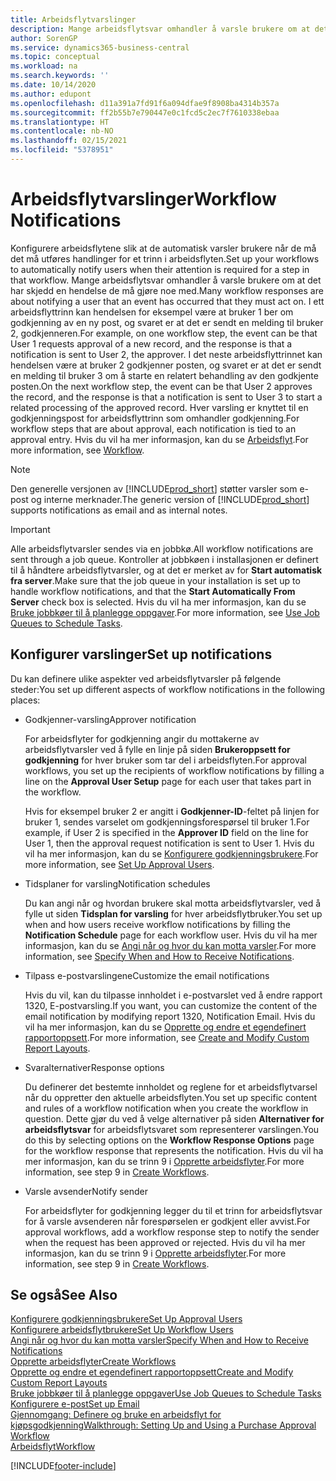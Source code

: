 ```yaml
---
title: Arbeidsflytvarslinger
description: Mange arbeidsflytsvar omhandler å varsle brukere om at det har skjedd en hendelse de må gjøre noe med. I ett arbeidsflyttrinn kan hendelsen for eksempel være at bruker 1 ber om godkjenning av en ny post, og svaret er at det er sendt en melding til bruker 2, godkjenneren. I det neste arbeidsflyttrinnet kan hendelsen være at bruker 2 godkjenner posten, og svaret er at det er sendt en melding til bruker 3 om å starte en relatert behandling av den godkjente posten. Hver varsling er knyttet til en godkjenningspost for arbeidsflyttrinn som omhandler godkjenning.
author: SorenGP
ms.service: dynamics365-business-central
ms.topic: conceptual
ms.workload: na
ms.search.keywords: ''
ms.date: 10/14/2020
ms.author: edupont
ms.openlocfilehash: d11a391a7fd91f6a094dfae9f8908ba4314b357a
ms.sourcegitcommit: ff2b55b7e790447e0c1fcd5c2ec7f7610338ebaa
ms.translationtype: HT
ms.contentlocale: nb-NO
ms.lasthandoff: 02/15/2021
ms.locfileid: "5378951"
---
```

# <a name="workflow-notifications"></a><span data-ttu-id="37a8b-106">Arbeidsflytvarslinger</span><span class="sxs-lookup"><span data-stu-id="37a8b-106">Workflow Notifications</span></span>

<span data-ttu-id="37a8b-107">Konfigurere arbeidsflytene slik at de automatisk varsler brukere når de må det må utføres handlinger for et trinn i arbeidsflyten.</span><span class="sxs-lookup"><span data-stu-id="37a8b-107">Set up your workflows to automatically notify users when their attention is required for a step in that workflow.</span></span> <span data-ttu-id="37a8b-108">Mange arbeidsflytsvar omhandler å varsle brukere om at det har skjedd en hendelse de må gjøre noe med.</span><span class="sxs-lookup"><span data-stu-id="37a8b-108">Many workflow responses are about notifying a user that an event has occurred that they must act on.</span></span> <span data-ttu-id="37a8b-109">I ett arbeidsflyttrinn kan hendelsen for eksempel være at bruker 1 ber om godkjenning av en ny post, og svaret er at det er sendt en melding til bruker 2, godkjenneren.</span><span class="sxs-lookup"><span data-stu-id="37a8b-109">For example, on one workflow step, the event can be that User 1 requests approval of a new record, and the response is that a notification is sent to User 2, the approver.</span></span> <span data-ttu-id="37a8b-110">I det neste arbeidsflyttrinnet kan hendelsen være at bruker 2 godkjenner posten, og svaret er at det er sendt en melding til bruker 3 om å starte en relatert behandling av den godkjente posten.</span><span class="sxs-lookup"><span data-stu-id="37a8b-110">On the next workflow step, the event can be that User 2 approves the record, and the response is that a notification is sent to User 3 to start a related processing of the approved record.</span></span> <span data-ttu-id="37a8b-111">Hver varsling er knyttet til en godkjenningspost for arbeidsflyttrinn som omhandler godkjenning.</span><span class="sxs-lookup"><span data-stu-id="37a8b-111">For workflow steps that are about approval, each notification is tied to an approval entry.</span></span> <span data-ttu-id="37a8b-112">Hvis du vil ha mer informasjon, kan du se [Arbeidsflyt](across-workflow.md).</span><span class="sxs-lookup"><span data-stu-id="37a8b-112">For more information, see [Workflow](across-workflow.md).</span></span>  

> [!NOTE]  
> <span data-ttu-id="37a8b-113">Den generelle versjonen av [!INCLUDE[prod_short](includes/prod_short.md)] støtter varsler som e-post og interne merknader.</span><span class="sxs-lookup"><span data-stu-id="37a8b-113">The generic version of [!INCLUDE[prod_short](includes/prod_short.md)] supports notifications as email and as internal notes.</span></span>  

> [!IMPORTANT]  
> <span data-ttu-id="37a8b-114">Alle arbeidsflytvarsler sendes via en jobbkø.</span><span class="sxs-lookup"><span data-stu-id="37a8b-114">All workflow notifications are sent through a job queue.</span></span> <span data-ttu-id="37a8b-115">Kontroller at jobbkøen i installasjonen er definert til å håndtere arbeidsflytvarsler, og at det er merket av for **Start automatisk fra server**.</span><span class="sxs-lookup"><span data-stu-id="37a8b-115">Make sure that the job queue in your installation is set up to handle workflow notifications, and that the **Start Automatically From Server** check box is selected.</span></span> <span data-ttu-id="37a8b-116">Hvis du vil ha mer informasjon, kan du se [Bruke jobbkøer til å planlegge oppgaver](admin-job-queues-schedule-tasks.md).</span><span class="sxs-lookup"><span data-stu-id="37a8b-116">For more information, see [Use Job Queues to Schedule Tasks](admin-job-queues-schedule-tasks.md).</span></span>

## <a name="set-up-notifications"></a><span data-ttu-id="37a8b-117">Konfigurer varslinger</span><span class="sxs-lookup"><span data-stu-id="37a8b-117">Set up notifications</span></span>

<span data-ttu-id="37a8b-118">Du kan definere ulike aspekter ved arbeidsflytvarsler på følgende steder:</span><span class="sxs-lookup"><span data-stu-id="37a8b-118">You set up different aspects of workflow notifications in the following places:</span></span>  

* <span data-ttu-id="37a8b-119">Godkjenner-varsling</span><span class="sxs-lookup"><span data-stu-id="37a8b-119">Approver notification</span></span>

    <span data-ttu-id="37a8b-120">For arbeidsflyter for godkjenning angir du mottakerne av arbeidsflytvarsler ved å fylle en linje på siden **Brukeroppsett for godkjenning** for hver bruker som tar del i arbeidsflyten.</span><span class="sxs-lookup"><span data-stu-id="37a8b-120">For approval workflows, you set up the recipients of workflow notifications by filling a line on the **Approval User Setup** page for each user that takes part in the workflow.</span></span>  

    <span data-ttu-id="37a8b-121">Hvis for eksempel bruker 2 er angitt i **Godkjenner-ID**-feltet på linjen for bruker 1, sendes varselet om godkjenningsforespørsel til bruker 1.</span><span class="sxs-lookup"><span data-stu-id="37a8b-121">For example, if User 2 is specified in the **Approver ID** field on the line for User 1, then the approval request notification is sent to User 1.</span></span> <span data-ttu-id="37a8b-122">Hvis du vil ha mer informasjon, kan du se [Konfigurere godkjenningsbrukere](across-how-to-set-up-approval-users.md).</span><span class="sxs-lookup"><span data-stu-id="37a8b-122">For more information, see [Set Up Approval Users](across-how-to-set-up-approval-users.md).</span></span>  
* <span data-ttu-id="37a8b-123">Tidsplaner for varsling</span><span class="sxs-lookup"><span data-stu-id="37a8b-123">Notification schedules</span></span>

    <span data-ttu-id="37a8b-124">Du kan angi når og hvordan brukere skal motta arbeidsflytvarsler, ved å fylle ut siden **Tidsplan for varsling** for hver arbeidsflytbruker.</span><span class="sxs-lookup"><span data-stu-id="37a8b-124">You set up when and how users receive workflow notifications by filling the **Notification Schedule** page for each workflow user.</span></span> <span data-ttu-id="37a8b-125">Hvis du vil ha mer informasjon, kan du se [Angi når og hvor du kan motta varsler](across-how-to-specify-when-and-how-to-receive-notifications.md).</span><span class="sxs-lookup"><span data-stu-id="37a8b-125">For more information, see [Specify When and How to Receive Notifications](across-how-to-specify-when-and-how-to-receive-notifications.md).</span></span>  
* <span data-ttu-id="37a8b-126">Tilpass e-postvarslingene</span><span class="sxs-lookup"><span data-stu-id="37a8b-126">Customize the email notifications</span></span>

    <span data-ttu-id="37a8b-127">Hvis du vil, kan du tilpasse innholdet i e-postvarslet ved å endre rapport 1320, E-postvarsling.</span><span class="sxs-lookup"><span data-stu-id="37a8b-127">If you want, you can customize the content of the email notification by modifying report 1320, Notification Email.</span></span> <span data-ttu-id="37a8b-128">Hvis du vil ha mer informasjon, kan du se [Opprette og endre et egendefinert rapportoppsett](ui-how-create-custom-report-layout.md).</span><span class="sxs-lookup"><span data-stu-id="37a8b-128">For more information, see [Create and Modify Custom Report Layouts](ui-how-create-custom-report-layout.md).</span></span>  
* <span data-ttu-id="37a8b-129">Svaralternativer</span><span class="sxs-lookup"><span data-stu-id="37a8b-129">Response options</span></span>

    <span data-ttu-id="37a8b-130">Du definerer det bestemte innholdet og reglene for et arbeidsflytvarsel når du oppretter den aktuelle arbeidsflyten.</span><span class="sxs-lookup"><span data-stu-id="37a8b-130">You set up specific content and rules of a workflow notification when you create the workflow in question.</span></span> <span data-ttu-id="37a8b-131">Dette gjør du ved å velge alternativer på siden **Alternativer for arbeidsflytsvar** for arbeidsflytsvaret som representerer varslingen.</span><span class="sxs-lookup"><span data-stu-id="37a8b-131">You do this by selecting options on the **Workflow Response Options** page for the workflow response that represents the notification.</span></span> <span data-ttu-id="37a8b-132">Hvis du vil ha mer informasjon, kan du se trinn 9 i [Opprette arbeidsflyter](across-how-to-create-workflows.md).</span><span class="sxs-lookup"><span data-stu-id="37a8b-132">For more information, see step 9 in [Create Workflows](across-how-to-create-workflows.md).</span></span>  

* <span data-ttu-id="37a8b-133">Varsle avsender</span><span class="sxs-lookup"><span data-stu-id="37a8b-133">Notify sender</span></span>

    <span data-ttu-id="37a8b-134">For arbeidsflyter for godkjenning legger du til et trinn for arbeidsflytsvar for å varsle avsenderen når forespørselen er godkjent eller avvist.</span><span class="sxs-lookup"><span data-stu-id="37a8b-134">For approval workflows, add a workflow response step to notify the sender when the request has been approved or rejected.</span></span> <span data-ttu-id="37a8b-135">Hvis du vil ha mer informasjon, kan du se trinn 9 i [Opprette arbeidsflyter](across-how-to-create-workflows.md).</span><span class="sxs-lookup"><span data-stu-id="37a8b-135">For more information, see step 9 in [Create Workflows](across-how-to-create-workflows.md).</span></span>  

## <a name="see-also"></a><span data-ttu-id="37a8b-136">Se også</span><span class="sxs-lookup"><span data-stu-id="37a8b-136">See Also</span></span>

[<span data-ttu-id="37a8b-137">Konfigurere godkjenningsbrukere</span><span class="sxs-lookup"><span data-stu-id="37a8b-137">Set Up Approval Users</span></span>](across-how-to-set-up-approval-users.md)  
[<span data-ttu-id="37a8b-138">Konfigurere arbeidsflytbrukere</span><span class="sxs-lookup"><span data-stu-id="37a8b-138">Set Up Workflow Users</span></span>](across-how-to-set-up-workflow-users.md)  
[<span data-ttu-id="37a8b-139">Angi når og hvor du kan motta varsler</span><span class="sxs-lookup"><span data-stu-id="37a8b-139">Specify When and How to Receive Notifications</span></span>](across-how-to-specify-when-and-how-to-receive-notifications.md)  
[<span data-ttu-id="37a8b-140">Opprette arbeidsflyter</span><span class="sxs-lookup"><span data-stu-id="37a8b-140">Create Workflows</span></span>](across-how-to-create-workflows.md)  
[<span data-ttu-id="37a8b-141">Opprette og endre et egendefinert rapportoppsett</span><span class="sxs-lookup"><span data-stu-id="37a8b-141">Create and Modify Custom Report Layouts</span></span>](ui-how-create-custom-report-layout.md)  
[<span data-ttu-id="37a8b-142">Bruke jobbkøer til å planlegge oppgaver</span><span class="sxs-lookup"><span data-stu-id="37a8b-142">Use Job Queues to Schedule Tasks</span></span>](admin-job-queues-schedule-tasks.md)  
[<span data-ttu-id="37a8b-143">Konfigurere e-post</span><span class="sxs-lookup"><span data-stu-id="37a8b-143">Set up Email</span></span>](admin-how-setup-email.md)  
[<span data-ttu-id="37a8b-144">Gjennomgang: Definere og bruke en arbeidsflyt for kjøpsgodkjenning</span><span class="sxs-lookup"><span data-stu-id="37a8b-144">Walkthrough: Setting Up and Using a Purchase Approval Workflow</span></span>](walkthrough-setting-up-and-using-a-purchase-approval-workflow.md)  
[<span data-ttu-id="37a8b-145">Arbeidsflyt</span><span class="sxs-lookup"><span data-stu-id="37a8b-145">Workflow</span></span>](across-workflow.md)  


[!INCLUDE[footer-include](includes/footer-banner.md)]